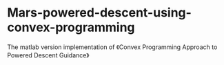 # Mars-powered-descent-using-convex-programming
The matlab version implementation of 《Convex Programming Approach to Powered Descent Guidance》
